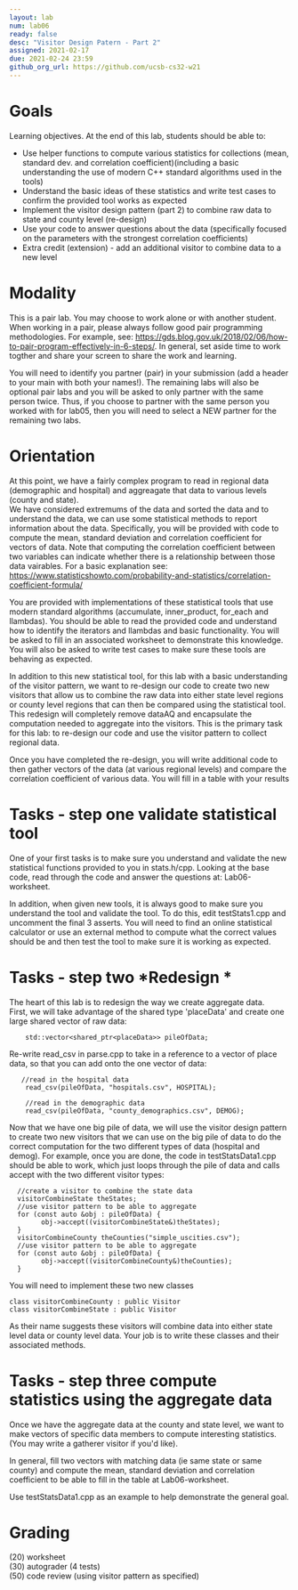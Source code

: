 ```yaml
---
layout: lab
num: lab06	
ready: false
desc: "Visitor Design Patern - Part 2"
assigned: 2021-02-17 
due: 2021-02-24 23:59
github_org_url: https://github.com/ucsb-cs32-w21
---
```


Goals
=====

Learning objectives. At the end of this lab, students should be able to:

- Use helper functions to compute various statistics for collections (mean, standard dev. and correlation coefficient)(including a basic understanding the use of modern C++ standard algorithms used in the tools)
- Understand the basic ideas of these statistics and write test cases to confirm the provided tool works as expected
- Implement the visitor design pattern (part 2) to combine raw data to state and county level (re-design)
- Use your code to answer questions about the data (specifically focused on the parameters with the strongest correlation coefficients)
- Extra credit (extension) - add an additional visitor to combine data to a new level

Modality
============
This is a pair lab.  You may choose to work alone or with another student.  When working in a pair, please always follow good pair programming methodologies.  For example, see: https://gds.blog.gov.uk/2018/02/06/how-to-pair-program-effectively-in-6-steps/. In general, set aside time to work togther and share your screen to share the work and learning.  

You will need to identify you partner (pair) in your submission (add a header to your main with both your names!).  The remaining labs will also be optional pair labs and you will be asked to only partner with the same person twice.  Thus, if you choose to partner with the same person you worked with 
for lab05, then you will need to select a NEW partner for the remaining two labs.


Orientation
============
At this point, we have a fairly complex program to read in regional data (demographic and hospital) and aggreagate that data to various levels (county and state).  
We have considered extremums of the data and sorted the data and to understand the data, we can use some statistical methods to report information about the data.
Specifically, you will be provided with code to compute the mean, standard deviation and correlation coefficient for vectors of data.  Note that computing the correlation coefficient between two variables can indicate whether there is a relationship between those data vairables.
For a basic explanation see: https://www.statisticshowto.com/probability-and-statistics/correlation-coefficient-formula/

You are provided with implementations of these statistical tools that use modern standard algorithms (accumulate, inner_product, for_each and llambdas).  You should be able to read the provided code and understand how to identify the iterators and llambdas and basic functionality.  You will be asked to fill in an associated worksheet to demonstrate this knowledge. You will also be asked to write test cases to make sure these tools are behaving as expected.

In addition to this new statistical tool, for this lab with a basic understanding of the visitor pattern, we want to re-design our code to create two new visitors that allow us to combine the raw data into either state level regions or county level regions that can then be compared using the statistical tool.  This redesign will completely remove dataAQ and encapsulate the computation needed to aggregate into the visitors.  This is the primary task for this lab: to re-design our code and use the visitor pattern to collect regional data.

Once you have completed the re-design, you will write additional code to then gather vectors of the data (at various regional levels) and compare the correlation coefficient of various data.  You will fill in a table with your results

Tasks - step one validate statistical tool
============

One of your first tasks is to make sure you understand and validate the new statistical functions provided to you in stats.h/cpp.  Looking at the base code, read through the code and answer the questions at: Lab06-worksheet.  

In addition, when given new tools, it is always good to make sure you understand the tool and validate the tool.  To do this, edit testStats1.cpp and uncomment the final 3 asserts.  You will need to find an online statistical calculator or use an external method to  compute what the correct values should be and then test the tool to make sure it is working as expected.


Tasks - step two *Redesign *
============

The heart of this lab is to redesign the way we create aggregate data.  
First, we will take advantage of the shared type 'placeData' and create one large shared vector of raw data:
```
    std::vector<shared_ptr<placeData>> pileOfData;
```

Re-write read_csv in parse.cpp to take in a reference to a vector of place data, so that you can add onto the one vector of data:
```
   //read in the hospital data
    read_csv(pileOfData, "hospitals.csv", HOSPITAL);
   
    //read in the demographic data
    read_csv(pileOfData, "county_demographics.csv", DEMOG); 
```

Now that we have one big pile of data, we will use the visitor design pattern to create two new visitors that we can use on the big pile of data to 
do the correct computation for the two different types of data (hospital and demog).  For example, once you are done, the code in testStatsData1.cpp should be able to work, which just loops through the pile of data and calls accept with the two different visitor types:
```
  //create a visitor to combine the state data
  visitorCombineState theStates;
  //use visitor pattern to be able to aggregate
  for (const auto &obj : pileOfData) {
        obj->accept((visitorCombineState&)theStates);
  }
  visitorCombineCounty theCounties("simple_uscities.csv");
  //use visitor pattern to be able to aggregate
  for (const auto &obj : pileOfData) {
        obj->accept((visitorCombineCounty&)theCounties);
  }
```
You will need to implement these two new classes
```
class visitorCombineCounty : public Visitor
class visitorCombineState : public Visitor 
```
As their name suggests these visitors will combine data into either state level data or county level data.  Your job is to write these classes and their associated methods.


Tasks - step three compute statistics using the aggregate data
============
Once we have the aggregate data at the county and state level, we want to make vectors of specific data members to compute interesting statistics.  (You may write a gatherer visitor if you'd like).  

In general, fill two vectors with matching data (ie same state or same county) and compute the mean, standard deviation and correlation coefficient to be able to fill in the table at Lab06-worksheet.  

Use testStatsData1.cpp as an example to help demonstrate the general goal.

Grading
============
(20) worksheet<br>
(30) autograder (4 tests) <br>
(50) code review (using visitor pattern as specified)<br>

